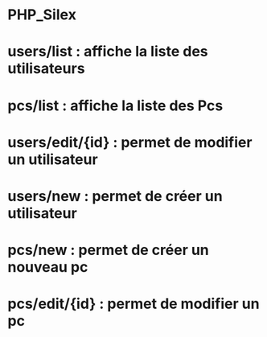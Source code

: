 # PHP_Silex
# users/list : affiche la liste des utilisateurs
# pcs/list : affiche la liste des Pcs
# users/edit/{id} : permet de modifier un utilisateur
# users/new : permet de créer un utilisateur
# pcs/new : permet de créer un nouveau pc
# pcs/edit/{id} : permet de modifier un pc